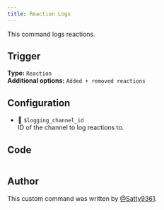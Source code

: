```yaml
---
title: Reaction Logs
---
```


This command logs reactions.

## Trigger

**Type:** `Reaction`<br />
**Additional options:** `Added + removed reactions`

## Configuration

- 📌 `$logging_channel_id`<br />
  ID of the channel to log reactions to.

## Code

```go file=../../../src/utilities/reaction_logs.go.tmpl

```

## Author

This custom command was written by [@Satty9361](https://github.com/Satty9361).
